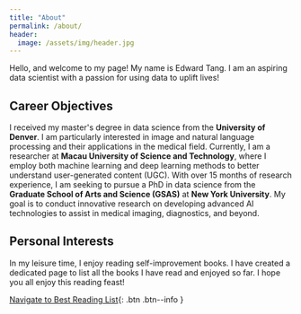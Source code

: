 ```yaml
---
title: "About"
permalink: /about/
header:
  image: /assets/img/header.jpg
---
```


Hello, and welcome to my page! My name is Edward Tang. I am an aspiring data scientist with a passion for using data to uplift lives!

## Career Objectives
I received my master's degree in data science from the **University of Denver**. I am particularly interested in image and natural language processing and their applications in the medical field. Currently, I am a researcher at **Macau University of Science and Technology**, where I employ both machine learning and deep learning methods to better understand user-generated content (UGC). With over 15 months of research experience, I am seeking to pursue a PhD in data science from the **Graduate School of Arts and Science (GSAS)** at **New York University**. My goal is to conduct innovative research on developing advanced AI technologies to assist in medical imaging, diagnostics, and beyond. 

## Personal Interests
In my leisure time, I enjoy reading self-improvement books. I have created a dedicated page to list all the books I have read and enjoyed so far. I hope you all enjoy this reading feast!

[Navigate to Best Reading List](https://edward330176.github.io/best/){: .btn .btn--info }
